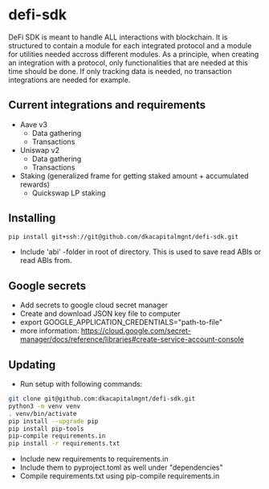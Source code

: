 # defi-sdk

DeFi SDK is meant to handle ALL interactions with blockchain. It is structured to contain a module for each integrated protocol and a module for utilities needed accross different modules. As a principle, when creating an integration with a protocol, only functionalities that are needed at this time should be done. If only tracking data is needed, no transaction integrations are needed for example.

## Current integrations and requirements
- Aave v3
    - Data gathering
    - Transactions
- Uniswap v2
    - Data gathering
    - Transactions
- Staking (generalized frame for getting staked amount + accumulated rewards)
    - Quickswap LP staking

## Installing
```sh
pip install git+ssh://git@github.com/dkacapitalmgnt/defi-sdk.git
```
- Include 'abi' -folder in root of directory. This is used to save read ABIs or read ABIs from.
## Google secrets
- Add secrets to google cloud secret manager
- Create and download JSON key file to computer
- export GOOGLE_APPLICATION_CREDENTIALS="path-to-file"
- more information: https://cloud.google.com/secret-manager/docs/reference/libraries#create-service-account-console

## Updating
- Run setup with following commands:
```sh
git clone git@github.com:dkacapitalmgnt/defi-sdk.git
python3 -m venv venv
. venv/bin/activate
pip install --upgrade pip
pip install pip-tools
pip-compile requirements.in
pip install -r requirements.txt
```
- Include new requirements to requirements.in
- Include them to pyproject.toml as well under "dependencies"
- Compile requirements.txt using pip-compile requirements.in